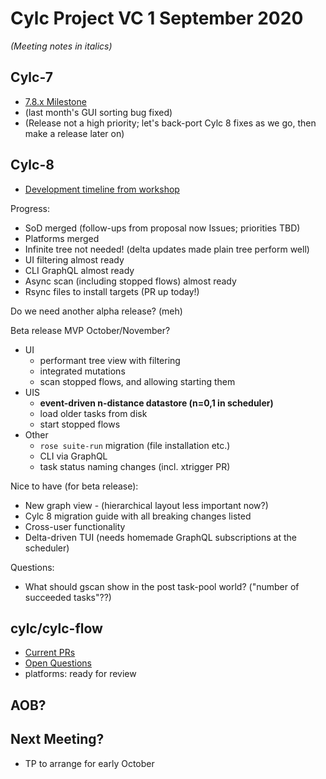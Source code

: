 # Cylc Project VC 1 September 2020

*(Meeting notes in italics)*

## Cylc-7

- [7.8.x Milestone](https://github.com/cylc/cylc-flow/milestone/82)
- (last month's GUI sorting bug fixed)
- (Release not a high priority; let's back-port Cylc 8 fixes as we go,
  then make a release later on)

## Cylc-8

- [Development timeline from 
  workshop](https://cylc.github.io/cylc-admin/feb2020-workshop-report#tentative-development-timeline)

Progress:
- SoD merged (follow-ups from proposal now Issues; priorities TBD)
- Platforms merged
- Infinite tree not needed! (delta updates made plain tree perform well)
- UI filtering almost ready
- CLI GraphQL almost ready
- Async scan (including stopped flows) almost ready
- Rsync files to install targets (PR up today!)

Do we need another alpha release? (meh)

Beta release MVP October/November?
- UI
  - performant tree view with filtering
  - integrated mutations
  - scan stopped flows, and allowing starting them
- UIS
  - **event-driven n-distance datastore (n=0,1 in scheduler)**
  - load older tasks from disk
  - start stopped flows
- Other
  - `rose suite-run` migration (file installation etc.)
  - CLI via GraphQL
  - task status naming changes (incl. xtrigger PR)

Nice to have (for beta release):
- New graph view - (hierarchical layout less important now?)
- Cylc 8 migration guide with all breaking changes listed
- Cross-user functionality
- Delta-driven TUI (needs homemade GraphQL subscriptions at the scheduler)

Questions:
- What should gscan show in the post task-pool world? ("number of succeeded
  tasks"??)
 
## cylc/cylc-flow

- [Current PRs](https://github.com/cylc/cylc-flow/pulls)
- [Open Questions](https://github.com/cylc/cylc-flow/issues?q=is%3Aopen+is%3Aissue+label%3Aquestion)
- platforms: ready for review


## AOB?

## Next Meeting?

- TP to arrange for early October
